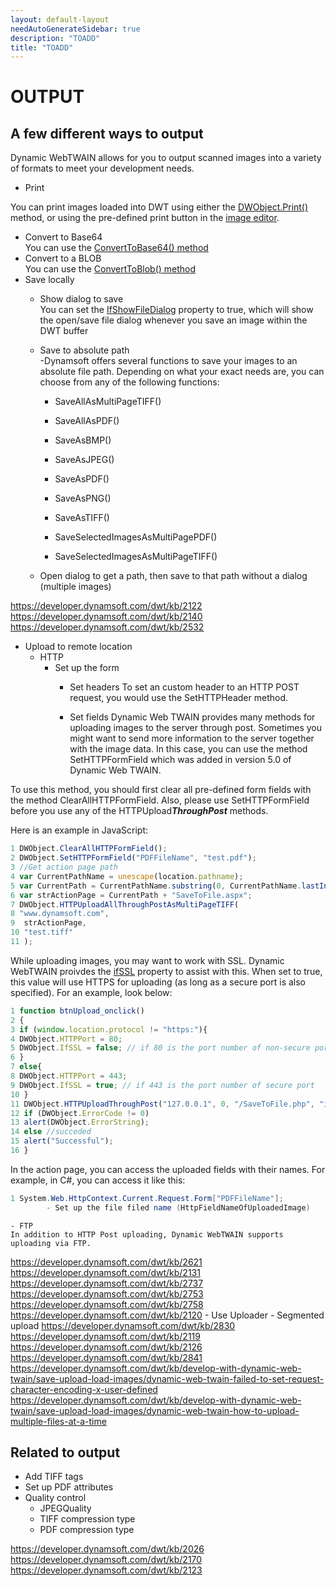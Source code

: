 ```yaml
---
layout: default-layout
needAutoGenerateSidebar: true
description: "TOADD"
title: "TOADD"
---
```


# OUTPUT

## A few different ways to output

 Dynamic WebTWAIN allows for you to output scanned images into a variety of formats to meet your development needs.<br>

- Print <br>

You can print images loaded into DWT using either the [DWObject.Print()](../info/api/WebTwain_IO.html#print) method, or using the pre-defined print button in the [image editor](../info/api/WebTwain_Edit.html#showimageeditor).

- Convert to Base64<br>
You can use the [ConvertToBase64() method ](../info/api/WebTwain_IO.html#converttobase64)
- Convert to a BLOB<br> 
You can use the [ConvertToBlob() method](../info/api/WebTwain_IO.html#ConvertToBlob)
- Save locally
    - Show dialog to save<br>
        You can set the [IfShowFileDialog](../info/api/WebTwain_IO.html#ifshowfiledialog) property to true, which will show the open/save file dialog whenever you save an image within the DWT buffer
    
    - Save to absolute path<br>
        -Dynamsoft offers several functions to save your images to an absolute file path. Depending on what your exact needs are, you can choose from any of the following functions:<br>
        - SaveAllAsMultiPageTIFF()<br>
      
        - SaveAllAsPDF()	<br>
        
        - SaveAsBMP()<br>
        
        - SaveAsJPEG()	<br>
         
        - SaveAsPDF()<br>
        
        - SaveAsPNG()	<br>
       
        - SaveAsTIFF()<br>
         
        - SaveSelectedImagesAsMultiPagePDF()<br>
        
        - SaveSelectedImagesAsMultiPageTIFF()<br>
         

    - Open dialog to get a path, then save to that path without a dialog (multiple images) <br>

    
https://developer.dynamsoft.com/dwt/kb/2122
https://developer.dynamsoft.com/dwt/kb/2140
https://developer.dynamsoft.com/dwt/kb/2532
- Upload to remote location
    - HTTP
        - Set up the form
            - Set headers
To set an custom header to an HTTP POST request, you would use the SetHTTPHeader method.

            - Set fields
Dynamic Web TWAIN provides many methods for uploading images to the server through post. Sometimes you might want to send more information to the server together with the image data. In this case, you can use the method SetHTTPFormField which was added in version 5.0 of Dynamic Web TWAIN.

To use this method, you should first clear all pre-defined form fields with the method ClearAllHTTPFormField. Also, please use SetHTTPFormField before you use any of the HTTPUpload***ThroughPost*** methods.

Here is an example in JavaScript:
```javascript
1 DWObject.ClearAllHTTPFormField();
2 DWObject.SetHTTPFormField("PDFFileName", "test.pdf");
3 //Get action page path
4 var CurrentPathName = unescape(location.pathname); 
5 var CurrentPath = CurrentPathName.substring(0, CurrentPathName.lastIndexOf("/") + 1);
6 var strActionPage = CurrentPath + "SaveToFile.aspx";
7 DWObject.HTTPUploadAllThroughPostAsMultiPageTIFF(
8 "www.dynamsoft.com",
9  strActionPage,
10 "test.tiff"
11 );
```

While uploading images, you may want to work with SSL. Dynamic WebTWAIN proivdes the [ifSSL](../info/api/WebTwain_IO.html#ifssl)
 property to assist with this.
When set to true, this value will use HTTPS for uploading (as long as a secure port is also specified). For an example, look below:
```javascript
1 function btnUpload_onclick()
2 {
3 if (window.location.protocol != "https:"){
4 DWObject.HTTPPort = 80;
5 DWObject.IfSSL = false; // if 80 is the port number of non-secure port
6 }
7 else{
8 DWObject.HTTPPort = 443;
9 DWObject.IfSSL = true; // if 443 is the port number of secure port
10 }
11 DWObject.HTTPUploadThroughPost("127.0.0.1", 0, "/SaveToFile.php", "imageData.jpg");
12 if (DWObject.ErrorCode != 0)
13 alert(DWObject.ErrorString);
14 else //succeded
15 alert("Successful");
16 }
```


   
   


   
   
   
   
   
      
   
      


In the action page, you can access the uploaded fields with their names. For example, in C#, you can access it like this:
```c#
1 System.Web.HttpContext.Current.Request.Form["PDFFileName"];
        - Set up the file filed name (HttpFieldNameOfUploadedImage)
```
    - FTP
    In addition to HTTP Post uploading, Dynamic WebTWAIN supports uploading via FTP.
https://developer.dynamsoft.com/dwt/kb/2621
https://developer.dynamsoft.com/dwt/kb/2131
https://developer.dynamsoft.com/dwt/kb/2737
https://developer.dynamsoft.com/dwt/kb/2753
https://developer.dynamsoft.com/dwt/kb/2758
https://developer.dynamsoft.com/dwt/kb/2120
    - Use Uploader
    - Segmented upload
https://developer.dynamsoft.com/dwt/kb/2830
https://developer.dynamsoft.com/dwt/kb/2119
https://developer.dynamsoft.com/dwt/kb/2126
https://developer.dynamsoft.com/dwt/kb/2841
https://developer.dynamsoft.com/dwt/kb/develop-with-dynamic-web-twain/save-upload-load-images/dynamic-web-twain-failed-to-set-request-character-encoding-x-user-defined
https://developer.dynamsoft.com/dwt/kb/develop-with-dynamic-web-twain/save-upload-load-images/dynamic-web-twain-how-to-upload-multiple-files-at-a-time

## Related to output

- Add TIFF tags
- Set up PDF attributes
- Quality control
    - JPEGQuality
    - TIFF compression type
    - PDF compression type


https://developer.dynamsoft.com/dwt/kb/2026
https://developer.dynamsoft.com/dwt/kb/2170
https://developer.dynamsoft.com/dwt/kb/2123